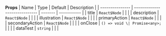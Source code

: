 **Props**
| Name | Type | Default | Description |
| --------------- | ----------------------------- | ------- | ----------- |
| title | `React$Node` | | |
| description | `React$Node` | | |
| illustration | `React$Node` | | |
| primaryAction | `React$Node` | | |
| secondaryAction | `React$Node` | | |
| onClose | `() => void \| Promise<any>;` | | |
| dataTest | `string` | | |
